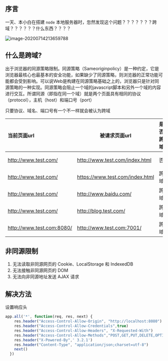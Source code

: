 

## 序言

一天、本小白在搭建 `node` 本地服务器时，忽然发现这个问题？？？？？？？跨域？？？？？？什么东西？？？？

![image-20200714213659788](http://localhost:3000/mdsrc/image-20200714213659788.png)

## 什么是跨域?

出于浏览器的同源策略限制。同源策略（Sameoriginpolicy）是一种约定，它是浏览器最核心也最基本的安全功能，如果缺少了同源策略，则浏览器的正常功能可能都会受到影响。可以说Web是构建在同源策略基础之上的，浏览器只是针对同源策略的一种实现。同源策略会阻止一个域的javascript脚本和另外一个域的内容进行交互。所谓同源（即指在同一个域）就是两个页面具有相同的协议（protocol），主机（host）和端口号（port）

只要协议、域名、端口号有一个不一样就会被认为跨域

| 当前页面url               | 被请求页面url                   | 是否跨域 | 原因                           |
| :------------------------ | ------------------------------- | :------- | :----------------------------- |
| http://www.test.com/      | http://www.test.com/index.html  | 否       | 同源（协议、域名、端口号相同） |
| http://www.test.com/      | https://www.test.com/index.html | 跨域     | 协议不同（http/https）         |
| http://www.test.com/      | http://www.baidu.com/           | 跨域     | 主域名不同（test/baidu）       |
| http://www.test.com/      | http://blog.test.com/           | 跨域     | 子域名不同（www/blog）         |
| http://www.test.com:8080/ | http://www.test.com:7001/       | 跨域     | 端口号不同（8080/7001）        |



## 非同源限制

1. 无法读取非同源网页的 Cookie、LocalStorage 和 IndexedDB
2. 无法接触非同源网页的 DOM
3. 无法向非同源地址发送 AJAX 请求



## 解决方法

设置响应头

```javascript
app.all('*', function(req, res, next) { 
    res.header("Access-Control-Allow-Origin", "http://localhost:8080") //设置为*时，认为接受所有跨域
    res.header("Access-Control-Allow-Credentials",true)				   //是否携带cookies *时无法携带
    res.header("Access-Control-Allow-Headers", "X-Requested-With")
    res.header("Access-Control-Allow-Methods","POST,GET,PUT,DELETE,OPTIONS,HEAD") //允许的方式
    res.header("X-Powered-By",' 3.2.1') 
    res.header("Content-Type", "application/json;charset=utf-8")
    next()
  })
```



